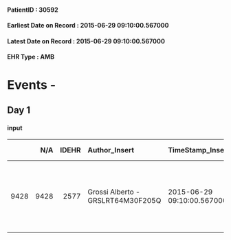 
#### PatientID : 30592
#### Earliest Date on Record : 2015-06-29 09:10:00.567000
#### Latest Date on Record : 2015-06-29 09:10:00.567000
#### EHR Type : AMB

# Events - 

## Day 1

#### input
|      |    N/A |   IDEHR | Author_Insert                     | TimeStamp_Insert           | EHRType   |   PatientID |   IDDigitalSignDocument | persone_vicine   |   Unnamed: 0_x.1 |   IDANAMNESI_SOCIALE | Patient   | FamigliaAltro   | Paziente_T   | FamigliaAltro_T   |   Non_Rilevabile_x.1 | Note_Non_Rilevabile_x.1   | opt_Problemi   | chk_contr_sintomi   | opt_paziente_a   | opt_famiglia_a   | opt_adeguatezza   | opt_paziente_solo   | ds_note_con                                                                                               | opt_presente_assente   | Caregiver_principale   | opt_capacita         | opt_risorse_ec   | opt_paziente_ad   | opt_caregiver_ad   | opt_inv_civile            | Needs               | Domestic partnership   | Fragility   |
|-----:|-------:|--------:|:----------------------------------|:---------------------------|:----------|------------:|------------------------:|:-----------------|-----------------:|---------------------:|:----------|:----------------|:-------------|:------------------|---------------------:|:--------------------------|:---------------|:--------------------|:-----------------|:-----------------|:------------------|:--------------------|:----------------------------------------------------------------------------------------------------------|:-----------------------|:-----------------------|:---------------------|:-----------------|:------------------|:-------------------|:--------------------------|:--------------------|:-----------------------|:------------|
| 9428 |   9428 |    2577 | Grossi Alberto - GRSLRT64M30F205Q | 2015-06-29 09:10:00.567000 | AMB       |       30592 |                   94577 | N/A              |             1101 |                  711 | Si#1      | Si#1            | No#0         | Si#1              |                    0 | NR                        | No#0           | controllo sintomi#0 | Congruenti#1     | Congruenti#1     | No#0              | No#0                | Vive con la moglie anziana che non √® in grado di gestire l'aggravamento e la fase finale dell'assistenza | Presente#1             | Moglie Angela          | Non incrementabile#2 | Da valutare#2    | Totale#2          | Totale#2           | in fase di accertamento#2 | Clinici#0;Sociali#1 | Coniuge/Convivente#0   | fisica#1    |


